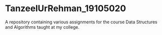 # TanzeelUrRehman_19105020
A repository containing various assignments for the course Data Structures and Algorithms taught at my college.
